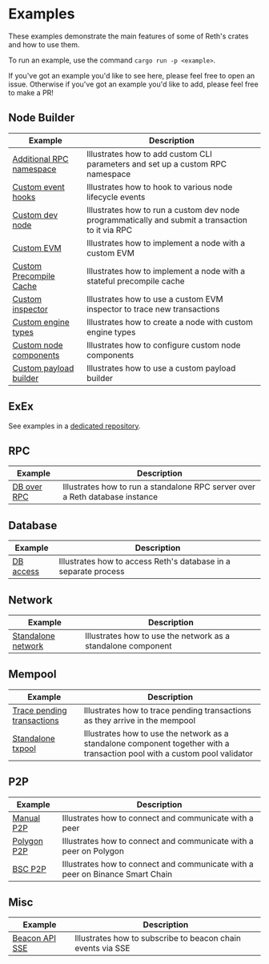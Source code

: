 # Examples

These examples demonstrate the main features of some of Reth's crates and how to use them.

To run an example, use the command `cargo run -p <example>`.

If you've got an example you'd like to see here, please feel free to open an
issue. Otherwise if you've got an example you'd like to add, please feel free
to make a PR!

## Node Builder

| Example                                             | Description                                                                                      |
| --------------------------------------------------- | ------------------------------------------------------------------------------------------------ |
| [Additional RPC namespace](./node-custom-rpc)       | Illustrates how to add custom CLI parameters and set up a custom RPC namespace                   |
| [Custom event hooks](./node-event-hooks)            | Illustrates how to hook to various node lifecycle events                                         |
| [Custom dev node](./custom-dev-node)                | Illustrates how to run a custom dev node programmatically and submit a transaction to it via RPC |
| [Custom EVM](./custom-evm)                          | Illustrates how to implement a node with a custom EVM                                            |
| [Custom Precompile Cache](./stateful-precompile)    | Illustrates how to implement a node with a stateful precompile cache                             |
| [Custom inspector](./custom-inspector)              | Illustrates how to use a custom EVM inspector to trace new transactions                          |
| [Custom engine types](./custom-engine-types)        | Illustrates how to create a node with custom engine types                                        |
| [Custom node components](./custom-node-components)  | Illustrates how to configure custom node components                                              |
| [Custom payload builder](./custom-payload-builder)  | Illustrates how to use a custom payload builder                                                  |

## ExEx

See examples in a [dedicated repository](https://github.com/paradigmxyz/reth-exex-examples).

## RPC

| Example                 | Description                                                                 |
| ----------------------- | --------------------------------------------------------------------------- |
| [DB over RPC](./rpc-db) | Illustrates how to run a standalone RPC server over a Reth database instance |

## Database

| Example                  | Description                                                     |
| ------------------------ | --------------------------------------------------------------- |
| [DB access](./db-access) | Illustrates how to access Reth's database in a separate process |

## Network

| Example                         | Description                                                  |
| ------------------------------- | ------------------------------------------------------------ |
| [Standalone network](./network) | Illustrates how to use the network as a standalone component |

## Mempool

| Example                                        | Description                                                                                                                |
| ---------------------------------------------- | -------------------------------------------------------------------------------------------------------------------------- |
| [Trace pending transactions](./txpool-tracing) | Illustrates how to trace pending transactions as they arrive in the mempool                                                |
| [Standalone txpool](./network-txpool)          | Illustrates how to use the network as a standalone component together with a transaction pool with a custom pool validator |

## P2P

| Example                      | Description                                                                   |
| ---------------------------- | ----------------------------------------------------------------------------- |
| [Manual P2P](./manual-p2p)   | Illustrates how to connect and communicate with a peer                        |
| [Polygon P2P](./polygon-p2p) | Illustrates how to connect and communicate with a peer on Polygon             |
| [BSC P2P](./bsc-p2p)         | Illustrates how to connect and communicate with a peer on Binance Smart Chain |

## Misc

| Example                            | Description                                                 |
| ---------------------------------- | ----------------------------------------------------------- |
| [Beacon API SSE](./beacon-api-sse) | Illustrates how to subscribe to beacon chain events via SSE |

